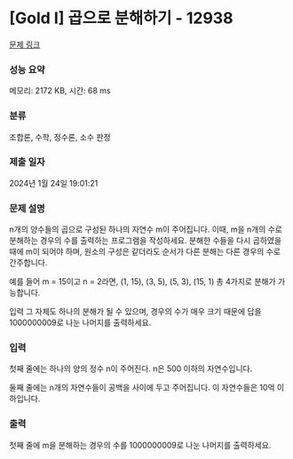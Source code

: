 # [Gold I] 곱으로 분해하기 - 12938 

[문제 링크](https://www.acmicpc.net/problem/12938) 

### 성능 요약

메모리: 2172 KB, 시간: 68 ms

### 분류

조합론, 수학, 정수론, 소수 판정

### 제출 일자

2024년 1월 24일 19:01:21

### 문제 설명

<p>n개의 양수들의 곱으로 구성된 하나의 자연수 m이 주어집니다. 이때, m을 n개의 수로 분해하는 경우의 수를 출력하는 프로그램을 작성하세요. 분해한 수들을 다시 곱하였을 때에 m이 되어야 하며, 원소의 구성은 같더라도 순서가 다른 분해는 다른 경우의 수로 간주합니다.</p>

<p>예를 들어 m = 15이고 n = 2라면, (1, 15), (3, 5), (5, 3), (15, 1) 총 4가지로 분해가 가능합니다.</p>

<p>입력 그 자체도 하나의 분해가 될 수 있으며, 경우의 수가 매우 크기 때문에 답을 1000000009로 나눈 나머지를 출력하세요.</p>

### 입력 

 <p>첫째 줄에는 하나의 양의 정수 n이 주어진다. n은 500 이하의 자연수입니다.</p>

<p>둘째 줄에는 n개의 자연수들이 공백을 사이에 두고 주어집니다. 이 자연수들은 10억 이하입니다.</p>

### 출력 

 <p>첫째 줄에 m을 분해하는 경우의 수를 1000000009로 나눈 나머지를 출력하세요.</p>

